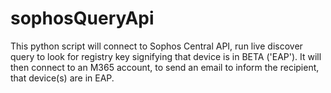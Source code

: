 # sophosQueryApi

This python script will connect to Sophos Central API, run live discover query to look for registry key signifying that device is in BETA ('EAP'). 
It will then connect to an M365 account, to send an email to inform the recipient, that device(s) are in EAP. 
